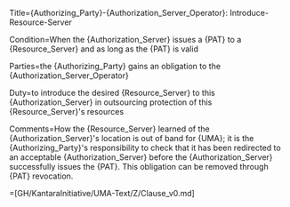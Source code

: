 Title={Authorizing_Party}-{Authorization_Server_Operator}: Introduce-Resource-Server

Condition=When the {Authorization_Server} issues a {PAT} to a {Resource_Server} and as long as the {PAT} is valid

Parties=the {Authorizing_Party} gains an obligation to the {Authorization_Server_Operator}

Duty=to introduce the desired {Resource_Server} to this {Authorization_Server} in outsourcing protection of this {Resource_Server}'s resources

Comments=How the {Resource_Server} learned of the {Authorization_Server}'s location is out of band for {UMA}; it is the {Authorizing_Party}'s responsibility to check that it has been redirected to an acceptable {Authorization_Server} before the {Authorization_Server} successfully issues the {PAT}. This obligation can be removed through {PAT} revocation.

=[GH/KantaraInitiative/UMA-Text/Z/Clause_v0.md]